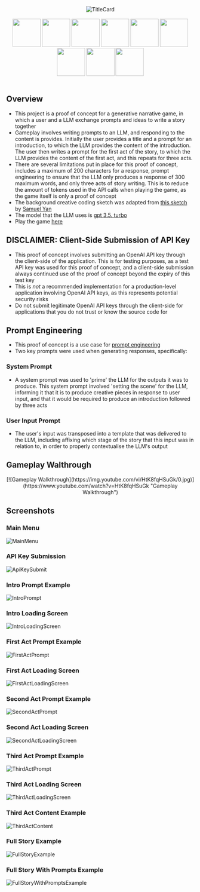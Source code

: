 <div align="center">
<img src="./src/readmecontent/img/TitleCard.PNG" alt="TitleCard" />
</div>

</br>
<div align="center">
<a href="https://react.dev/"><img src="./src/readmecontent/img/stacklogos/React.png" width="75" height="75"></a>
<a href="https://vitejs.dev/"><img src="./src/readmecontent/img/stacklogos/Vite.png" width="75" height="75"></a>
<a href="https://www.typescriptlang.org/"><img src="./src/readmecontent/img/stacklogos/Typescript.png" width="75" height="75"></a>
<a href="https://vercel.com/"><img src="./src/readmecontent/img/stacklogos/Vercel.png" width="75" height="75"></a>
<a href="https://chakra-ui.com/"><img src="./src/readmecontent/img/stacklogos/ChakraUI.png" width="75" height="75"></a>
<a href="https://www.framer.com/motion/"><img src="./src/readmecontent/img/stacklogos/FramerMotion.png" width="75" height="75"></a>
<a href="https://p5js.org/"><img src="./src/readmecontent/img/stacklogos/p5JS.png" width="75" height="75"></a>
<a href="https://openai.com/"><img src="./src/readmecontent/img/stacklogos/OpenAI.png" width="75" height="75"></a>
<a href="https://www.langchain.com/"><img src="./src/readmecontent/img/stacklogos/Langchain.png" width="75" height="75"></a>
</div>

</br>

## Overview

- This project is a proof of concept for a generative narrative game, in which a user and a LLM exchange prompts and ideas to write a story together
- Gameplay involves writing prompts to an LLM, and responding to the content is provides. Initially the user provides a title and a prompt for an introduction, to which the LLM provides the content of the introduction. The user then writes a prompt for the first act of the story, to which the LLM provides the content of the first act, and this repeats for three acts.
- There are several limitations put in place for this proof of concept, includes a maximum of 200 characters for a response, prompt engineering to ensure that the LLM only produces a response of 300 maximum words, and only three acts of story writing. This is to reduce the amount of tokens used in the API calls when playing the game, as the game itself is only a proof of concept
- The background creative coding sketch was adapted from [this sketch](https://openprocessing.org/sketch/1597047) by [Samuel Yan](https://openprocessing.org/user/293890?view=sketches&o=48)
- The model that the LLM uses is [gpt 3.5. turbo](https://platform.openai.com/docs/models/gpt-3-5)
- Play the game [here](https://fabula-ex-machina.vercel.app/)

## DISCLAIMER: Client-Side Submission of API Key

- This proof of concept involves submitting an OpenAI API key through the client-side of the application. This is for testing purposes, as a test API key was used for this proof of concept, and a client-side submission always continued use of the proof of concept beyond the expiry of this test key
- This is _not_ a recommended implementation for a production-level application involving OpenAI API keys, as this represents potential security risks
- Do not submit legitimate OpenAI API keys through the client-side for applications that you do not trust or know the source code for

## Prompt Engineering

- This proof of concept is a use case for [prompt engineering](https://www.promptingguide.ai/)
- Two key prompts were used when generating responses, specifically:

### System Prompt

- A system prompt was used to 'prime' the LLM for the outputs it was to produce. This system prompt involved 'setting the scene' for the LLM, informing it that it is to produce creative pieces in response to user input, and that it would be required to produce an introduction followed by three acts

### User Input Prompt

- The user's input was transposed into a template that was delivered to the LLM, including affixing which stage of the story that this input was in relation to, in order to properly contextualise the LLM's output

## Gameplay Walthrough

<div align="center">
[![Gameplay Walkthrough](https://img.youtube.com/vi/HtK8fqHSuGk/0.jpg)](https://www.youtube.com/watch?v=HtK8fqHSuGk "Gameplay Walkthrough")
</div>

## Screenshots

### Main Menu

<div><img src="./src/readmecontent/img/screenshots/MainMenu.PNG" alt="MainMenu" /></div>

### API Key Submission

<div><img src="./src/readmecontent/img/screenshots/APIKeySubmit.PNG" alt="ApiKeySubmit" /></div>

### Intro Prompt Example

<div><img src="./src/readmecontent/img/screenshots/IntroPrompt.PNG" alt="IntroPrompt" /></div>

### Intro Loading Screen

<div><img src="./src/readmecontent/img/screenshots/IntroLoadingScreen.PNG" alt="IntroLoadingScreen" /></div>

### First Act Prompt Example

<div><img src="./src/readmecontent/img/screenshots/FirstActPrompt.PNG" alt="FirstActPrompt" /></div>

### First Act Loading Screen

<div><img src="./src/readmecontent/img/screenshots/FirstActLoadingScreen.PNG" alt="FirstActLoadingScreen" /></div>

### Second Act Prompt Example

<div><img src="./src/readmecontent/img/screenshots/SecondActPrompt.PNG" alt="SecondActPrompt" /></div>

### Second Act Loading Screen

<div><img src="./src/readmecontent/img/screenshots/SecondActLoadingScreen.PNG" alt="SecondActLoadingScreen" /></div>

### Third Act Prompt Example

<div><img src="./src/readmecontent/img/screenshots/ThirdActPrompt.PNG" alt="ThirdActPrompt" /></div>

### Third Act Loading Screen

<div><img src="./src/readmecontent/img/screenshots/ThirdActLoadingScreen.PNG" alt="ThirdActLoadingScreen" /></div>

### Third Act Content Example

<div><img src="./src/readmecontent/img/screenshots/ThirdActContent.PNG" alt="ThirdActContent" /></div>

### Full Story Example

<div><img src="./src/readmecontent/img/screenshots/FullStoryExample.PNG" alt="FullStoryExample" /></div>

### Full Story With Prompts Example

<div><img src="./src/readmecontent/img/screenshots/FullStoryWithPromptsExample.PNG" alt="FullStoryWithPromptsExample" /></div>
